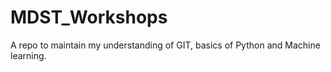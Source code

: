 # MDST_Workshops
A repo to maintain my understanding of GIT, basics of Python and Machine learning. 
